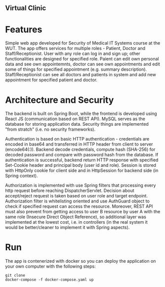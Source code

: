## Virtual Clinic

# Features
Simple web app developed for Security of Medical IT Systems course at the WUT. The app offers services for multiple roles - Patient, Doctor and Staff/Receptionist. User with any role can log in and sign up; other functionalities are designed for specified role. Paient can edit own personal data and see own appointemnts, doctor can see own appointments and edit some of things for specified appointment (e.g. summary description). Staff/Receptionist can see all doctors and patients in system and add new appointment for specified patient and doctor.


# Architecture and Security
The backend is built on Spring Boot, while the frontend is developed using React JS (communication based on REST API). MySQL serves as the database for storing application data. Security things are implemented "from stratch" (i.e. no security frameworks).

Authentication is based on basic HTTP authentication - credentials are encoded in base64 and transferred in HTTP header from client to server (encode64(<username>:<password>)). Backend decode credentials, compute hash (SHA-256) for decoded password and compare with password hash from the database. If authentication is successful, backend return HTTP response with specified Set-Cookie header and principal body (user id and role). Session is stored with HttpOnly cookie for client side and in HttpSession for backend side (in Spring context).

Authorization is implemented with use Spring filters that processing every http request before reaching DispatcherServlet. Decision about accept/reject request is taken based on user role and target endpoint. Authorization filter is whitelisting oriented and use AuthGuard object to check if specified request can access the resource. Moreover, REST API must also prevent from getting access to user B resource by user A with the same role (Insecure Direct Object Reference), so additional layer was implemented at the lowest cost, i.e. in controllers (in the real system it would be better/cleaner to implement it with Spring aspects).

# Run
The app is contenerized with docker so you can deploy the application on your own computer with the following steps:
```
git clone 
docker-compose -f docker-compose.yaml up
```
